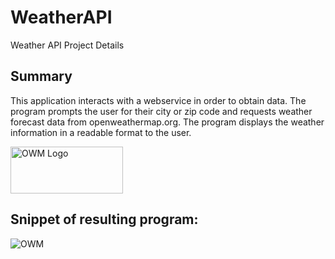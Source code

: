 # WeatherAPI
Weather API Project Details
 
## Summary
This application interacts with a webservice in order to obtain data.
The program prompts the user for their city or zip code and requests weather forecast data from openweathermap.org.  The program displays the weather information in a readable format to the user.

<img src="https://openweathermap.org/themes/openweathermap/assets/img/openweather-negative-logo-RGB.png" width="180" height="75" title="OWM Logo">

## Snippet of resulting program:
<img src="https://i.imgur.com/fiZCYUF.png" title="OWM">
